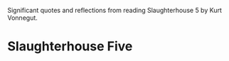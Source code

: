 <!--
layout: post
title: Slaughterhouse Five
permalink: /sl5
cat: rel
-->

Significant quotes and reflections from reading Slaughterhouse 5 by Kurt Vonnegut.

# Slaughterhouse Five


